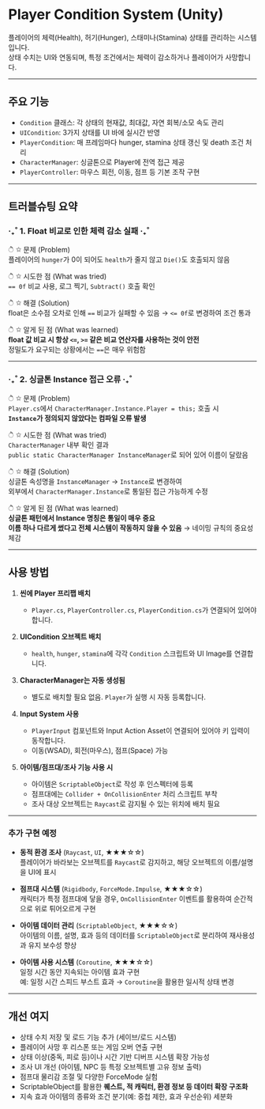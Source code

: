 # Player Condition System (Unity)

플레이어의 체력(Health), 허기(Hunger), 스태미나(Stamina) 상태를 관리하는 시스템입니다.  
상태 수치는 UI와 연동되며, 특정 조건에서는 체력이 감소하거나 플레이어가 사망합니다.

---

## 주요 기능

- `Condition` 클래스: 각 상태의 현재값, 최대값, 자연 회복/소모 속도 관리
- `UICondition`: 3가지 상태를 UI 바에 실시간 반영
- `PlayerCondition`: 매 프레임마다 hunger, stamina 상태 갱신 및 death 조건 처리
- `CharacterManager`: 싱글톤으로 Player에 전역 접근 제공
- `PlayerController`: 마우스 회전, 이동, 점프 등 기본 조작 구현

---

##  트러블슈팅 요약

### ‧₊˚ 1. Float 비교로 인한 체력 감소 실패 ‧₊˚

  ੈ ✩  문제 (Problem)  
  플레이어의 `hunger`가 0이 되어도 `health`가 줄지 않고 `Die()`도 호출되지 않음

  ੈ ✩  시도한 점 (What was tried)  
  `== 0f` 비교 사용, 로그 찍기, `Subtract()` 호출 확인

  ੈ ✩  해결 (Solution)  
  float은 소수점 오차로 인해 `==` 비교가 실패할 수 있음 → `<= 0f`로 변경하여 조건 통과

  ੈ ✩  알게 된 점 (What was learned)  
  **float 값 비교 시 항상 `<=`, `>=` 같은 비교 연산자를 사용하는 것이 안전**  
  정밀도가 요구되는 상황에서는 `==`은 매우 위험함

---

### ‧₊˚ 2. 싱글톤 Instance 접근 오류 ‧₊˚

  ੈ ✩  문제 (Problem)  
  `Player.cs`에서 `CharacterManager.Instance.Player = this;` 호출 시  
  **`Instance`가 정의되지 않았다는 컴파일 오류 발생**

  ੈ ✩  시도한 점 (What was tried)  
  `CharacterManager` 내부 확인 결과  
  `public static CharacterManager InstanceManager`로 되어 있어 이름이 달랐음

  ੈ ✩  해결 (Solution)  
  싱글톤 속성명을 `InstanceManager` → `Instance`로 변경하여  
  외부에서 `CharacterManager.Instance`로 통일된 접근 가능하게 수정

  ੈ ✩  알게 된 점 (What was learned)  
  **싱글톤 패턴에서 Instance 명칭은 통일이 매우 중요**  
  **이름 하나 다르게 썼다고 전체 시스템이 작동하지 않을 수 있음** → 네이밍 규칙의 중요성 체감

---

##  사용 방법

1. **씬에 Player 프리팹 배치**
   - `Player.cs`, `PlayerController.cs`, `PlayerCondition.cs`가 연결되어 있어야 합니다.
   
2. **UICondition 오브젝트 배치**
   - `health`, `hunger`, `stamina`에 각각 `Condition` 스크립트와 UI Image를 연결합니다.

3. **CharacterManager는 자동 생성됨**
   - 별도로 배치할 필요 없음. `Player`가 실행 시 자동 등록합니다.

4. **Input System 사용**
   - `PlayerInput` 컴포넌트와 Input Action Asset이 연결되어 있어야 키 입력이 동작합니다.
   - 이동(WSAD), 회전(마우스), 점프(Space) 가능

5. **아이템/점프대/조사 기능 사용 시**
   - 아이템은 `ScriptableObject`로 작성 후 인스펙터에 등록
   - 점프대에는 `Collider + OnCollisionEnter` 처리 스크립트 부착
   - 조사 대상 오브젝트는 `Raycast`로 감지될 수 있는 위치에 배치 필요

---

### 추가 구현 예정

- **동적 환경 조사** (`Raycast`, `UI`, ★★★☆☆)  
  플레이어가 바라보는 오브젝트를 `Raycast`로 감지하고, 해당 오브젝트의 이름/설명을 UI에 표시

- **점프대 시스템** (`Rigidbody`, `ForceMode.Impulse`, ★★★☆☆)  
  캐릭터가 특정 점프대에 닿을 경우, `OnCollisionEnter` 이벤트를 활용하여 순간적으로 위로 튀어오르게 구현

- **아이템 데이터 관리** (`ScriptableObject`, ★★★☆☆)  
  아이템의 이름, 설명, 효과 등의 데이터를 `ScriptableObject`로 분리하여 재사용성과 유지 보수성 향상

- **아이템 사용 시스템** (`Coroutine`, ★★★☆☆)  
  일정 시간 동안 지속되는 아이템 효과 구현  
  예: 일정 시간 스피드 부스트 효과 → `Coroutine`을 활용한 일시적 상태 변경

---

## 개선 여지

- 상태 수치 저장 및 로드 기능 추가 (세이브/로드 시스템)
- 플레이어 사망 후 리스폰 또는 게임 오버 연출 구현
- 상태 이상(중독, 피로 등)이나 시간 기반 디버프 시스템 확장 가능성
- 조사 UI 개선 (아이템, NPC 등 특정 오브젝트별 고유 정보 출력)
- 점프대 물리감 조절 및 다양한 ForceMode 실험
- ScriptableObject를 활용한 **퀘스트, 적 캐릭터, 환경 정보 등 데이터 확장 구조화**
- 지속 효과 아이템의 종류와 조건 분기(예: 중첩 제한, 효과 우선순위) 세분화
